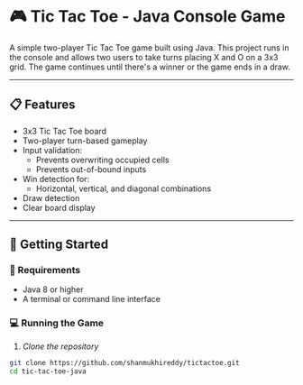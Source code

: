 # 🎮 Tic Tac Toe - Java Console Game

A simple two-player Tic Tac Toe game built using Java. This project runs in the console and allows two users to take turns placing X and O on a 3x3 grid. The game continues until there's a winner or the game ends in a draw.

---

## 📋 Features

- 3x3 Tic Tac Toe board
- Two-player turn-based gameplay
- Input validation:
  - Prevents overwriting occupied cells
  - Prevents out-of-bound inputs
- Win detection for:
  - Horizontal, vertical, and diagonal combinations
- Draw detection
- Clear board display

---

## 🚀 Getting Started

### 🔧 Requirements

- Java 8 or higher
- A terminal or command line interface

### 💻 Running the Game

1. *Clone the repository*

```bash
git clone https://github.com/shanmukhireddy/tictactoe.git
cd tic-tac-toe-java

